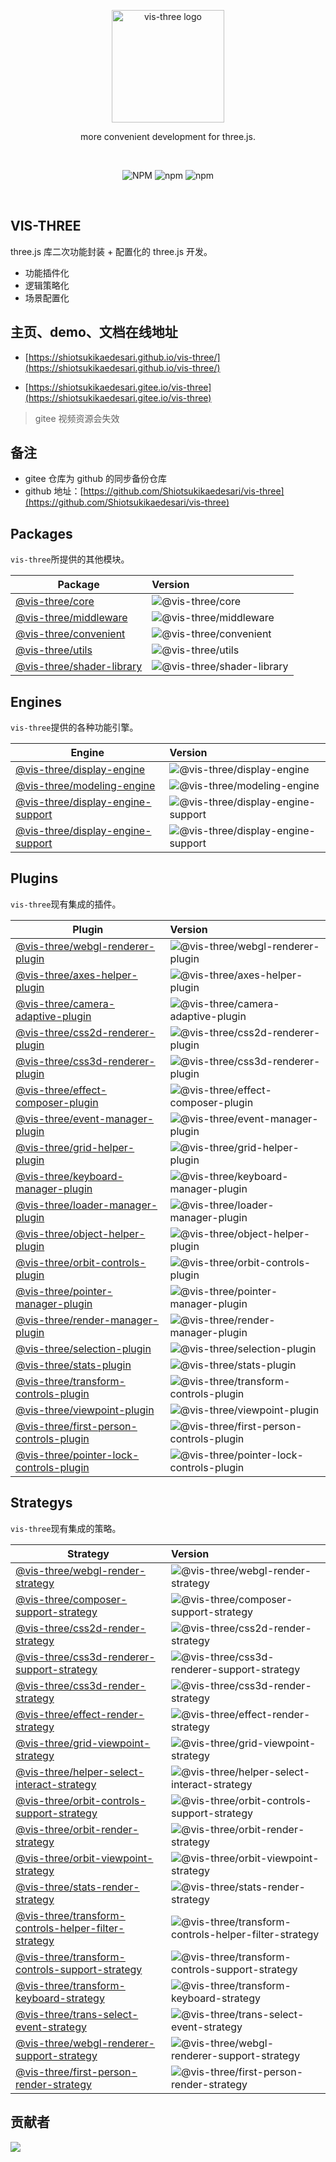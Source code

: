 <p align="center">
  <a href="https://shiotsukikaedesari.gitee.io/vis-three/" target="_blank" rel="noopener noreferrer">
    <img width="180" src="https://shiotsukikaedesari.gitee.io/vis-three/docs/favicon.ico" alt="vis-three logo">
  </a>
  <p align="center">more convenient development for three.js.</p>
</p>
<br/>
<p align="center">
   <img alt="NPM" src="https://img.shields.io/npm/l/vis-three?color=blue">
  <img alt="npm" src="https://img.shields.io/npm/v/vis-three?color=light">
  <img alt="npm" src="https://img.shields.io/npm/dt/vis-three">
  <!-- <img src="https://img.shields.io/nycrc/Shiotsukikaedesari/vis-three?color=red&label=coverage" alt="coverage"> -->
</p>
<br/>

## VIS-THREE

three.js 库二次功能封装 + 配置化的 three.js 开发。

- 功能插件化
- 逻辑策略化
- 场景配置化

## 主页、demo、文档在线地址

- [https://shiotsukikaedesari.github.io/vis-three/](https://shiotsukikaedesari.github.io/vis-three/)

- [https://shiotsukikaedesari.gitee.io/vis-three](https://shiotsukikaedesari.gitee.io/vis-three)

> gitee 视频资源会失效

## 备注

- gitee 仓库为 github 的同步备份仓库
- github 地址：[https://github.com/Shiotsukikaedesari/vis-three](https://github.com/Shiotsukikaedesari/vis-three)

## Packages

`vis-three`所提供的其他模块。

| Package                                               | Version                                                                                        |
| ----------------------------------------------------- | :--------------------------------------------------------------------------------------------- |
| [@vis-three/core](packages/core)                      | ![@vis-three/core](https://img.shields.io/npm/v/@vis-three/core.svg?label=%20)                 |
| [@vis-three/middleware](packages/middleware)          | ![@vis-three/middleware](https://img.shields.io/npm/v/@vis-three/middleware.svg?label=%20)     |
| [@vis-three/convenient](packages/convenient)          | ![@vis-three/convenient](https://img.shields.io/npm/v/@vis-three/convenient?label=%20)         |
| [@vis-three/utils](packages/utils)                    | ![@vis-three/utils](https://img.shields.io/npm/v/@vis-three/utils?label=%20)                   |
| [@vis-three/shader-library](packages/library/shader/) | ![@vis-three/shader-library](https://img.shields.io/npm/v/@vis-three/shader-library?label=%20) |

## Engines

`vis-three`提供的各种功能引擎。

| Engine                                                                      | Version                                                                                                            |
| --------------------------------------------------------------------------- | :----------------------------------------------------------------------------------------------------------------- |
| [@vis-three/display-engine](packages/engine/DisplayEngine/)                 | ![@vis-three/display-engine](https://img.shields.io/npm/v/@vis-three/display-engine.svg?label=%20)                 |
| [@vis-three/modeling-engine](packages/engine/ModelingEngine/)               | ![@vis-three/modeling-engine](https://img.shields.io/npm/v/@vis-three/modeling-engine.svg?label=%20)               |
| [@vis-three/display-engine-support](packages/engine/DisplayEngineSupport/)  | ![@vis-three/display-engine-support](https://img.shields.io/npm/v/@vis-three/display-engine-support.svg?label=%20) |
| [@vis-three/display-engine-support](packages/engine/DisplayEngineSupporat/) | ![@vis-three/display-engine-support](https://img.shields.io/npm/v/@vis-three/display-engine-support.svg?label=%20) |

## Plugins

`vis-three`现有集成的插件。

| Plugin                                                                                 | Version                                                                                                                        |
| -------------------------------------------------------------------------------------- | :----------------------------------------------------------------------------------------------------------------------------- |
| [@vis-three/webgl-renderer-plugin](packages/plugins/WebGLRendererPlugin/)              | ![@vis-three/webgl-renderer-plugin](https://img.shields.io/npm/v/@vis-three/webgl-renderer-plugin.svg?label=%20)               |
| [@vis-three/axes-helper-plugin](packages/plugins/AxesHelperPlugin/)                    | ![@vis-three/axes-helper-plugin](https://img.shields.io/npm/v/@vis-three/axes-helper-plugin.svg?label=%20)                     |
| [@vis-three/camera-adaptive-plugin](packages/plugins/CameraAdaptivePlugin/)            | ![@vis-three/camera-adaptive-plugin](https://img.shields.io/npm/v/@vis-three/camera-adaptive-plugin.svg?label=%20)             |
| [@vis-three/css2d-renderer-plugin](packages/plugins/CSS2DRendererPlugin/)              | ![@vis-three/css2d-renderer-plugin](https://img.shields.io/npm/v/@vis-three/css2d-renderer-plugin.svg?label=%20)               |
| [@vis-three/css3d-renderer-plugin](packages/plugins/CSS3DRendererPlugin/)              | ![@vis-three/css3d-renderer-plugin](https://img.shields.io/npm/v/@vis-three/css3d-renderer-plugin.svg?label=%20)               |
| [@vis-three/effect-composer-plugin](packages/plugins/EffectComposerPlugin/)            | ![@vis-three/effect-composer-plugin](https://img.shields.io/npm/v/@vis-three/effect-composer-plugin.svg?label=%20)             |
| [@vis-three/event-manager-plugin](packages/plugins/EventManagerPlugin/)                | ![@vis-three/event-manager-plugin](https://img.shields.io/npm/v/@vis-three/event-manager-plugin.svg?label=%20)                 |
| [@vis-three/grid-helper-plugin](packages/plugins/GridHelperPlugin/)                    | ![@vis-three/grid-helper-plugin](https://img.shields.io/npm/v/@vis-three/grid-helper-plugin.svg?label=%20)                     |
| [@vis-three/keyboard-manager-plugin](packages/plugins/KeyboardManagerPlugin/)          | ![@vis-three/keyboard-manager-plugin](https://img.shields.io/npm/v/@vis-three/keyboard-manager-plugin.svg?label=%20)           |
| [@vis-three/loader-manager-plugin](packages/plugins/LoaderManagerPlugin/)              | ![@vis-three/loader-manager-plugin](https://img.shields.io/npm/v/@vis-three/loader-manager-plugin.svg?label=%20)               |
| [@vis-three/object-helper-plugin](packages/plugins/ObjectHelperPlugin/)                | ![@vis-three/object-helper-plugin](https://img.shields.io/npm/v/@vis-three/object-helper-plugin.svg?label=%20)                 |
| [@vis-three/orbit-controls-plugin](packages/plugins/OrbitControlsPlugin/)              | ![@vis-three/orbit-controls-plugin](https://img.shields.io/npm/v/@vis-three/orbit-controls-plugin.svg?label=%20)               |
| [@vis-three/pointer-manager-plugin](packages/plugins/PointerManagerPlugin/)            | ![@vis-three/pointer-manager-plugin](https://img.shields.io/npm/v/@vis-three/pointer-manager-plugin.svg?label=%20)             |
| [@vis-three/render-manager-plugin](packages/plugins/RenderManagerPlugin/)              | ![@vis-three/render-manager-plugin](https://img.shields.io/npm/v/@vis-three/render-manager-plugin.svg?label=%20)               |
| [@vis-three/selection-plugin](packages/plugins/SelectionPlugin/)                       | ![@vis-three/selection-plugin](https://img.shields.io/npm/v/@vis-three/selection-plugin.svg?label=%20)                         |
| [@vis-three/stats-plugin](packages/plugins/StatsPlugin/)                               | ![@vis-three/stats-plugin](https://img.shields.io/npm/v/@vis-three/stats-plugin.svg?label=%20)                                 |
| [@vis-three/transform-controls-plugin](packages/plugins/TransformControlsPlugin/)      | ![@vis-three/transform-controls-plugin](https://img.shields.io/npm/v/@vis-three/transform-controls-plugin.svg?label=%20)       |
| [@vis-three/viewpoint-plugin](packages/plugins/ViewpointPlugin/)                       | ![@vis-three/viewpoint-plugin](https://img.shields.io/npm/v/@vis-three/viewpoint-plugin.svg?label=%20)                         |
| [@vis-three/first-person-controls-plugin](packages/plugins/FirstPersonControlsPlugin/) | ![@vis-three/first-person-controls-plugin](https://img.shields.io/npm/v/@vis-three/first-person-controls-plugin.svg?label=%20) |
| [@vis-three/pointer-lock-controls-plugin](packages/plugins/PointerLockControlsPlugin/) | ![@vis-three/pointer-lock-controls-plugin](https://img.shields.io/npm/v/@vis-three/pointer-lock-controls-plugin.svg?label=%20) |

## Strategys

`vis-three`现有集成的策略。

| Strategy                                                                                                         | Version                                                                                                                                                  |
| ---------------------------------------------------------------------------------------------------------------- | :------------------------------------------------------------------------------------------------------------------------------------------------------- |
| [@vis-three/webgl-render-strategy](packages/strategy/WebGLRenderStrategy/)                                       | ![@vis-three/webgl-render-strategy](https://img.shields.io/npm/v/@vis-three/webgl-render-strategy.svg?label=%20)                                         |
| [@vis-three/composer-support-strategy](packages/strategy/ComposerSupportStrategy/)                               | ![@vis-three/composer-support-strategy](https://img.shields.io/npm/v/@vis-three/composer-support-strategy.svg?label=%20)                                 |
| [@vis-three/css2d-render-strategy](packages/strategy/CSS2DRenderStrategy/)                                       | ![@vis-three/css2d-render-strategy](https://img.shields.io/npm/v/@vis-three/css2d-render-strategy.svg?label=%20)                                         |
| [@vis-three/css3d-renderer-support-strategy](packages/strategy/CSS3DRendererSupportStrategy/)                    | ![@vis-three/css3d-renderer-support-strategy](https://img.shields.io/npm/v/@vis-three/css3d-renderer-support-strategy.svg?label=%20)                     |
| [@vis-three/css3d-render-strategy](packages/strategy/CSS3DRenderStrategy/)                                       | ![@vis-three/css3d-render-strategy](https://img.shields.io/npm/v/@vis-three/css3d-render-strategy.svg?label=%20)                                         |
| [@vis-three/effect-render-strategy](packages/strategy/EffectRenderStrategy/)                                     | ![@vis-three/effect-render-strategy](https://img.shields.io/npm/v/@vis-three/effect-render-strategy.svg?label=%20)                                       |
| [@vis-three/grid-viewpoint-strategy](packages/strategy/GridViewpointStrategy/)                                   | ![@vis-three/grid-viewpoint-strategy](https://img.shields.io/npm/v/@vis-three/grid-viewpoint-strategy.svg?label=%20)                                     |
| [@vis-three/helper-select-interact-strategy](packages/strategy/HelperSelectInteractStrategy/)                    | ![@vis-three/helper-select-interact-strategy](https://img.shields.io/npm/v/@vis-three/helper-select-interact-strategy.svg?label=%20)                     |
| [@vis-three/orbit-controls-support-strategy](packages/strategy/OrbitControlsSupportStrategy/)                    | ![@vis-three/orbit-controls-support-strategy](https://img.shields.io/npm/v/@vis-three/orbit-controls-support-strategy.svg?label=%20)                     |
| [@vis-three/orbit-render-strategy](packages/strategy/OrbitRenderStrategy/)                                       | ![@vis-three/orbit-render-strategy](https://img.shields.io/npm/v/@vis-three/orbit-render-strategy.svg?label=%20)                                         |
| [@vis-three/orbit-viewpoint-strategy](packages/strategy/OrbitViewpointStrategy/)                                 | ![@vis-three/orbit-viewpoint-strategy](https://img.shields.io/npm/v/@vis-three/orbit-viewpoint-strategy.svg?label=%20)                                   |
| [@vis-three/stats-render-strategy](packages/strategy/StatsRenderStrategy/)                                       | ![@vis-three/stats-render-strategy](https://img.shields.io/npm/v/@vis-three/stats-render-strategy.svg?label=%20)                                         |
| [@vis-three/transform-controls-helper-filter-strategy](packages/strategy/TransformControlsHelperFilterStrategy/) | ![@vis-three/transform-controls-helper-filter-strategy](https://img.shields.io/npm/v/@vis-three/transform-controls-helper-filter-strategy.svg?label=%20) |
| [@vis-three/transform-controls-support-strategy](packages/strategy/TransformControlsSupportStrategy/)            | ![@vis-three/transform-controls-support-strategy](https://img.shields.io/npm/v/@vis-three/transform-controls-support-strategy.svg?label=%20)             |
| [@vis-three/transform-keyboard-strategy](packages/strategy/TransformKeyboardStrategy/)                           | ![@vis-three/transform-keyboard-strategy](https://img.shields.io/npm/v/@vis-three/transform-keyboard-strategy.svg?label=%20)                             |
| [@vis-three/trans-select-event-strategy](packages/strategy/TransSelectEventStrategy/)                            | ![@vis-three/trans-select-event-strategy](https://img.shields.io/npm/v/@vis-three/trans-select-event-strategy.svg?label=%20)                             |
| [@vis-three/webgl-renderer-support-strategy](packages/strategy/WebGLRendererSupportStrategy/)                    | ![@vis-three/webgl-renderer-support-strategy](https://img.shields.io/npm/v/@vis-three/webgl-renderer-support-strategy.svg?label=%20)                     |
| [@vis-three/first-person-render-strategy](packages/strategy/FirstPersonRenderStrategy/)                          | ![@vis-three/first-person-render-strategy](https://img.shields.io/npm/v/@vis-three/first-person-render-strategy.svg?label=%20)                           |

## 贡献者

<a href="https://github.com/Shiotsukikaedesari/vis-three/graphs/contributors">
  <img src="https://contrib.rocks/image?repo=Shiotsukikaedesari/vis-three" />
</a>
